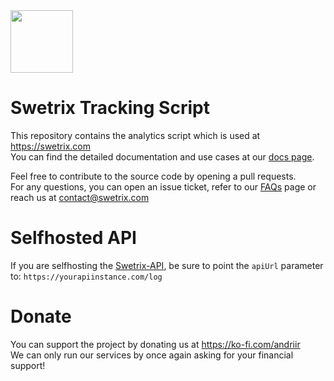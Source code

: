 <img src="https://swetrix.com/assets/logo_blue.svg" alt="" height="100" />

# Swetrix Tracking Script

This repository contains the analytics script which is used at https://swetrix.com \
You can find the detailed documentation and use cases at our [docs page](https://swetrix.com/docs).

Feel free to contribute to the source code by opening a pull requests. \
For any questions, you can open an issue ticket, refer to our [FAQs](https://swetrix.com/#faq) page or reach us at contact@swetrix.com

# Selfhosted API
If you are selfhosting the [Swetrix-API](https://github.com/Swetrix/swetrix-api), be sure to point the `apiUrl` parameter to: `https://yourapiinstance.com/log`

# Donate
You can support the project by donating us at https://ko-fi.com/andriir \
We can only run our services by once again asking for your financial support!

